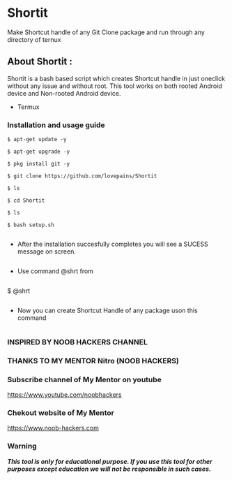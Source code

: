 # Shortit
Make Shortcut handle of any Git Clone package and run through any directory of ternux
## About Shortit :

Shortit is a bash based script which creates Shortcut handle in just oneclick without any issue and without root.
This tool works on both rooted Android device and Non-rooted Android device.

* Termux

### Installation and usage guide

```
$ apt-get update -y
```
```
$ apt-get upgrade -y
```
```
$ pkg install git -y
```
```
$ git clone https://github.com/lovepains/Shortit
```
```
$ ls
```
```
$ cd Shortit
```
```
$ ls
```
```
$ bash setup.sh
```
```
```
* After the installation succesfully completes you will see a SUCESS  message on screen.
```
```
* Use command @shrt from 
```
```
$ @shrt
```
```

* Now you can create Shortcut Handle of any package uson this command 
```
```
### INSPIRED BY NOOB HACKERS CHANNEL 

### THANKS TO MY MENTOR Nitro (NOOB HACKERS)

### Subscribe channel of My Mentor on youtube
https://www.youtube.com/noobhackers

### Chekout website of My Mentor     
https://www.noob-hackers.com

### Warning

***This tool is only for educational purpose. If you use this tool for other purposes except education we will not be responsible in such cases.***
